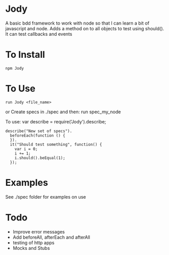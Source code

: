 Jody
============

A basic bdd framework to work with node so that I can learn a bit of javascript and node. 
Adds a method on to all objects to test using should().
It can test callbacks and events


To Install
==========
    npm Jody

To Use
======
    run Jody <file_name>
or
Create specs in ./spec and then:
    run spec_my_node 

To use:
    var describe = require('Jody').describe;

    describe("New set of specs").
      beforeEach(function () {
      }).
      it("Should test something", function() {
        var i = 0;
        i += 1;
        i.should().beEqual(1);
      });

Examples
========

See ./spec folder for examples on use

Todo
====

* Improve error messages
* Add beforeAll, afterEach and afterAll
* testing of http apps
* Mocks and Stubs


